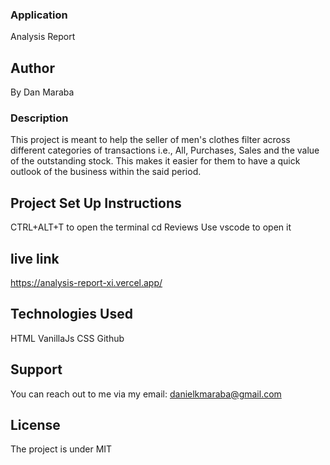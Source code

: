 ###  Application
Analysis Report

## Author
By Dan Maraba

### Description
This project is meant to help the seller of men's clothes filter across different categories of transactions i.e., All, Purchases, Sales and the value of the outstanding stock. This makes it easier for them to have a quick outlook of the business within the said period.

## Project Set Up Instructions
CTRL+ALT+T to open the terminal
cd Reviews
Use vscode to open it

## live link
https://analysis-report-xi.vercel.app/
## Technologies Used
HTML
VanillaJs
CSS
Github

## Support
You can reach out to me via my email: danielkmaraba@gmail.com

## License
The project is under MIT